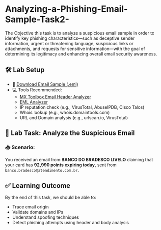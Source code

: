 # Analyzing-a-Phishing-Email-Sample-Task2-

The Objective this task is to analyze a suspicious email sample in order to identify key phishing characteristics—such as deceptive sender information, urgent or threatening language, suspicious links or attachments, and requests for sensitive information—with the goal of determining its legitimacy and enhancing overall email security awareness.
## 🛠️ **Lab Setup**

- 📨 [Download Email Sample (.eml)](https://github.com/raghava00/Analyzing-a-Phishing-Email-Sample-Task2-/blob/main/BRADESCO%20LIVELO%20(1).eml)
- 💻 Tools Recommended:
  - [MX Toolbox Email Header Analyzer](https://mxtoolbox.com/EmailHeaders.aspx)
  - [EML Analyzer](https://eml-analyzer.herokuapp.com/#/)
  - IP reputation check (e.g., VirusTotal, AbuseIPDB, Cisco Talos)
  - Whois lookup (e.g., whois.domaintools.com)
  - URL and Domain analysis (e.g., urlscan.io, VirusTotal)

 ## 🧪 **Lab Task: Analyze the Suspicious Email**

### 📥 Scenario:  
You received an email from **BANCO DO BRADESCO LIVELO** claiming that your card has **92,990 points expiring today**, sent from `banco.bradesco@atendimento.com.br`. 

## ✅ **Learning Outcome**

By the end of this task, we should be able to:
- Trace email origin
- Validate domains and IPs
- Understand spoofing techniques
- Detect phishing attempts using header and body analysis
    
